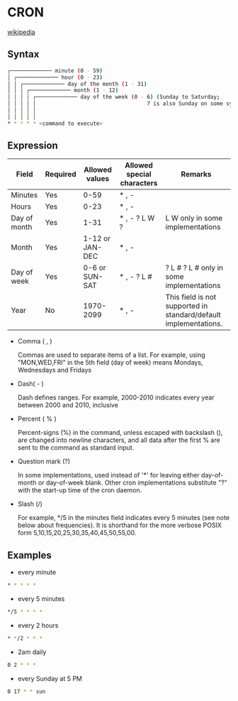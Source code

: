 # CRON

[wikipedia](https://en.wikipedia.org/wiki/Cron)

## Syntax

```sh
┌───────────── minute (0 - 59)
│ ┌───────────── hour (0 - 23)
│ │ ┌───────────── day of the month (1 - 31)
│ │ │ ┌───────────── month (1 - 12)
│ │ │ │ ┌───────────── day of the week (0 - 6) (Sunday to Saturday;
│ │ │ │ │                                   7 is also Sunday on some systems)
│ │ │ │ │
│ │ │ │ │
* * * * * <command to execute>
```

## Expression

| Field        | Required | Allowed values  | Allowed special characters | Remarks                                                          |
| ------------ | -------- | --------------- | -------------------------- | ---------------------------------------------------------------- |
| Minutes      | Yes      | 0-59            | \* , -                     |                                                                  |
| Hours        | Yes      | 0-23            | \* , -                     |
| Day of month | Yes      | 1-31            | \* , - ? L W ?             | L W only in some implementations                                 |
| Month        | Yes      | 1-12 or JAN-DEC | \* , -                     |
| Day of week  | Yes      | 0-6 or SUN-SAT  | \* , - ? L #               | ? L # ? L # only in some implementations                         |
| Year         | No       | 1970-2099       | \* , -                     | This field is not supported in standard/default implementations. |

- Comma ( , )

  Commas are used to separate items of a list. For example, using "MON,WED,FRI" in the 5th field (day of week) means Mondays, Wednesdays and Fridays

- Dash( - )

  Dash defines ranges. For example, 2000-2010 indicates every year between 2000 and 2010, inclusive

- Percent ( % )

  Percent-signs (%) in the command, unless escaped with backslash (\), are changed into newline characters, and all data after the first % are sent to the command as standard input.

- Question mark (?)

  In some implementations, used instead of '\*' for leaving either day-of-month or day-of-week blank. Other cron implementations substitute "?" with the start-up time of the cron daemon.

- Slash (/)

  For example, \*/5 in the minutes field indicates every 5 minutes (see note below about frequencies). It is shorthand for the more verbose POSIX form 5,10,15,20,25,30,35,40,45,50,55,00.

## Examples

- every minute

```sh
* * * * *
```

- every 5 minutes

```sh
*/5 * * * *
```

- every 2 hours

```sh
* */2 * * *
```

- 2am daily

```sh
0 2 * * *
```

- every Sunday at 5 PM

```sh
0 17 * * sun
```
